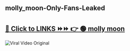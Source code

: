 
 ## molly_moon-Only-Fans-Leaked

# <h2><a href="https://clipsfans.com/molly_moon&ref=git">🔗 Click to LINKS ⏩⏩ 👉 🟢 molly moon </a></h2>

<a href="https://clipsfans.com/molly_moon&ref=git" rel="nofollow" data-target="animated-image.originalLink"><img src="https://i.ibb.co.com/xMMVF88/686577567.gif" alt="Viral Video Original" style="max-width: 100%; display: inline-block;" data-target="animated-image.originalImage"></a>
